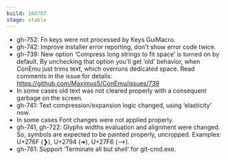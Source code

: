 ```yaml
---
build: 160707
stage: stable
---
```


* gh-752: Fn keys were not processed by Keys GuiMacro.
* gh-742: Improve installer error reporting, don't show error code twice.
* gh-739: New option ‘Compress long strings to fit space’ is turned on by default.
  By unchecking that option you'll get ‘old’ behavior, when ConEmu just trims text,
  which overruns dedicated space. Read comments in the issue for details:
  https://github.com/Maximus5/ConEmu/issues/739
* In some cases old text was not cleared properly with a consequent garbage on the screen.
* gh-741: Text compression/expansion logic changed, using ‘elasticity’ now.
* In some cases Font changes were not applied properly.
* gh-741, gh-722: Glyphs widths evaluation and alignment were changed.
  So, symbols are expected to be painted properly, uncropped.
  Examples: U+276F (❯), U+2794 (➔), U+27F6 (⟶).
* gh-761: Support ‘Terminate all but shell’ for git-cmd.exe.
